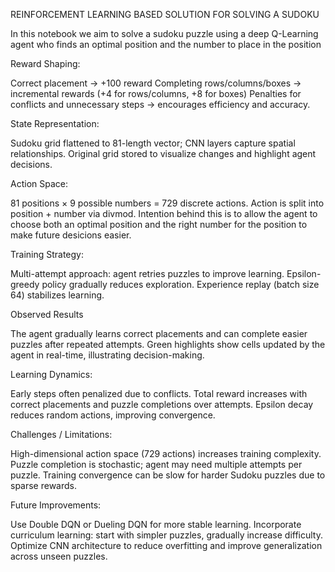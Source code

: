 REINFORCEMENT LEARNING BASED SOLUTION FOR SOLVING A SUDOKU

In this notebook we aim to solve a sudoku puzzle using a deep Q-Learning agent who finds an optimal position and the number to place in the position

Reward Shaping:

  Correct placement → +100 reward
  Completing rows/columns/boxes → incremental rewards (+4 for rows/columns, +8 for boxes)
  Penalties for conflicts and unnecessary steps → encourages efficiency and accuracy.

State Representation:

  Sudoku grid flattened to 81-length vector; CNN layers capture spatial relationships.
  Original grid stored to visualize changes and highlight agent decisions.

Action Space:

  81 positions × 9 possible numbers = 729 discrete actions.
  Action is split into position + number via divmod. Intention behind this is to allow the agent to choose both an optimal position and the right number for the position to make future desicions easier.

Training Strategy:

  Multi-attempt approach: agent retries puzzles to improve learning.
  Epsilon-greedy policy gradually reduces exploration.
  Experience replay (batch size 64) stabilizes learning.

Observed Results

  The agent gradually learns correct placements and can complete easier puzzles after repeated attempts.
  Green highlights show cells updated by the agent in real-time, illustrating decision-making.

Learning Dynamics:

  Early steps often penalized due to conflicts.
  Total reward increases with correct placements and puzzle completions over attempts.
  Epsilon decay reduces random actions, improving convergence.

Challenges / Limitations:

  High-dimensional action space (729 actions) increases training complexity.
  Puzzle completion is stochastic; agent may need multiple attempts per puzzle.
  Training convergence can be slow for harder Sudoku puzzles due to sparse rewards.

Future Improvements:

  Use Double DQN or Dueling DQN for more stable learning.
  Incorporate curriculum learning: start with simpler puzzles, gradually increase difficulty.
  Optimize CNN architecture to reduce overfitting and improve generalization across unseen puzzles.
